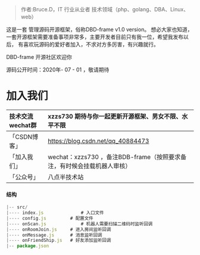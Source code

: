 

<!-- markdownlint-disable -->

> 作者:Bruce.D，IT 行业从业者 技术领域（php、golang、DBA、Linux、web）

<!-- more -->

这是一套 管理源码开源框架，俗称DBD-frame v1.0 version。
想必大家也知道，一套开源框架需要准备事项非常多，主要开发者目前只有我一位，希望我发布以后，
有喜欢玩源码的爱好者加入，不求对方多厉害，有兴趣就行。

DBD-frame 开源社区欢迎你

源码公开时间：2020年- 07 - 01 ，敬请期待

加入我们
===========================

| 技术交流wechat群 | xzzs730  期待与你一起更新开源框架、男女不限、水平不限|
| :------------- | :----------- |
| 「CSDN博客」| https://blog.csdn.net/qq_40884473 |
| 「加入我们」| wechat：xzzs730 ，备注BDB-frame（按照要求备注，有时候会挂载机器人审核） |
| 「公众号」 | 八点半技术站 |


#### 结构

```js
|-- src/
|---- index.js				# 入口文件
|---- config.js		  	# 配置文件
|---- onScan.js				# 机器人需要扫描二维码时监听回调
|---- onRoomJoin.js 	# 进入房间监听回调
|---- onMessage.js		# 消息监听回调
|---- onFriendShip.js	# 好友添加监听回调
|-- package.json
```
